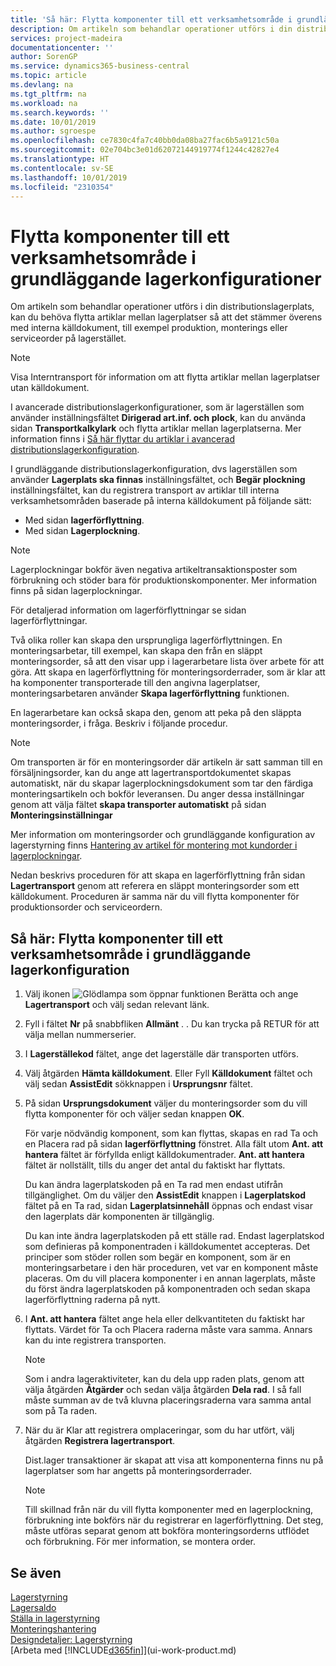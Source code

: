 ```yaml
---
title: 'Så här: Flytta komponenter till ett verksamhetsområde i grundläggande lagerkonfiguration | Microsoft Docs'
description: Om artikeln som behandlar operationer utförs i din distributionslagerplats, kan du behöva flytta artiklar mellan lagerplatser så att det stämmer överens med interna källdokument, till exempel produktion, monterings eller serviceorder på lagerstället.
services: project-madeira
documentationcenter: ''
author: SorenGP
ms.service: dynamics365-business-central
ms.topic: article
ms.devlang: na
ms.tgt_pltfrm: na
ms.workload: na
ms.search.keywords: ''
ms.date: 10/01/2019
ms.author: sgroespe
ms.openlocfilehash: ce7830c4fa7c40bb0da08ba27fac6b5a9121c50a
ms.sourcegitcommit: 02e704bc3e01d62072144919774f1244c42827e4
ms.translationtype: HT
ms.contentlocale: sv-SE
ms.lasthandoff: 10/01/2019
ms.locfileid: "2310354"
---
```

# <a name="move-components-to-an-operation-area-in-basic-warehouse-configurations"></a>Flytta komponenter till ett verksamhetsområde i grundläggande lagerkonfigurationer
Om artikeln som behandlar operationer utförs i din distributionslagerplats, kan du behöva flytta artiklar mellan lagerplatser så att det stämmer överens med interna källdokument, till exempel produktion, monterings eller serviceorder på lagerstället.  

> [!NOTE]  
>  Visa Interntransport för information om att flytta artiklar mellan lagerplatser utan källdokument.  

I avancerade distributionslagerkonfigurationer, som är lagerställen som använder inställningsfältet **Dirigerad art.inf. och plock**, kan du använda sidan **Transportkalkylark** och flytta artiklar mellan lagerplatserna. Mer information finns i [Så här flyttar du artiklar i avancerad distributionslagerkonfiguration](warehouse-how-to-move-items-in-advanced-warehousing.md).  

I grundläggande distributionslagerkonfiguration, dvs lagerställen som använder **Lagerplats ska finnas** inställningsfältet, och **Begär plockning** inställningsfältet, kan du registrera transport av artiklar till interna verksamhetsområden baserade på interna källdokument på följande sätt:  

-   Med sidan **lagerförflyttning**.  
-   Med sidan **Lagerplockning**.  

> [!NOTE]  
>  Lagerplockningar bokför även negativa artikeltransaktionsposter som förbrukning och stöder bara för produktionskomponenter. Mer information finns på sidan lagerplockningar.  

För detaljerad information om lagerförflyttningar se sidan lagerförflyttningar.  

Två olika roller kan skapa den ursprungliga lagerförflyttningen. En monteringsarbetar, till exempel, kan skapa den från en släppt monteringsorder, så att den visar upp i lagerarbetare lista över arbete för att göra. Att skapa en lagerförflyttning för monteringsorderrader, som är klar att ha komponenter transporterade till den angivna lagerplatser, monteringsarbetaren använder **Skapa lagerförflyttning** funktionen.  

En lagerarbetare kan också skapa den, genom att peka på den släppta monteringsorder, i fråga. Beskriv i följande procedur.  

> [!NOTE]  
>  Om transporten är för en monteringsorder där artikeln är satt samman till en försäljningsorder, kan du ange att lagertransportdokumentet skapas automatiskt, när du skapar lagerplockningsdokument som tar den färdiga monteringsartikeln och bokför leveransen. Du anger dessa inställningar genom att välja fältet **skapa transporter automatiskt** på sidan **Monteringsinställningar**  
>   
>  Mer information om monteringsorder och grundläggande konfiguration av lagerstyrning finns [Hantering av artikel för montering mot kundorder i lagerplockningar](warehouse-how-to-pick-for-production.md#handling-assemble-to-order-items-with-inventory-picks).  

Nedan beskrivs proceduren för att skapa en lagerförflyttning från sidan **Lagertransport** genom att referera en släppt monteringsorder som ett källdokument. Proceduren är samma när du vill flytta komponenter för produktionsorder och serviceordern.  

## <a name="to-move-components-to-an-operation-area-in-basic-warehouse-configurations"></a>Så här: Flytta komponenter till ett verksamhetsområde i grundläggande lagerkonfiguration  
1.  Välj ikonen ![Glödlampa som öppnar funktionen Berätta](media/ui-search/search_small.png "Berätta vad du vill göra") och ange **Lagertransport** och välj sedan relevant länk.  
2.  Fyll i fältet **Nr** på snabbfliken **Allmänt** . . Du kan trycka på RETUR för att välja mellan nummerserier.  
3.  I **Lagerställekod** fältet, ange det lagerställe där transporten utförs.  
4.  Välj åtgärden **Hämta källdokument**. Eller Fyll **Källdokument** fältet och välj sedan **AssistEdit** sökknappen i **Ursprungsnr** fältet.  
5.  På sidan **Ursprungsdokument** väljer du monteringsorder som du vill flytta komponenter för och väljer sedan knappen **OK**.  

    För varje nödvändig komponent, som kan flyttas, skapas en rad Ta och en Placera rad på sidan **lagerförflyttning** fönstret. Alla fält utom **Ant. att hantera** fältet är förfyllda enligt källdokumentrader. **Ant. att hantera** fältet är nollställt, tills du anger det antal du faktiskt har flyttats.  

    Du kan ändra lagerplatskoden på en Ta rad men endast utifrån tillgänglighet. Om du väljer den **AssistEdit** knappen i **Lagerplatskod** fältet på en Ta rad, sidan **Lagerplatsinnehåll** öppnas och endast visar den lagerplats där komponenten är tillgänglig.  

    Du kan inte ändra lagerplatskoden på ett ställe rad. Endast lagerplatskod som definieras på komponentraden i källdokumentet accepteras. Det principer som stöder rollen som begär en komponent, som är en monteringsarbetare i den här proceduren, vet var en komponent måste placeras. Om du vill placera komponenter i en annan lagerplats, måste du först ändra lagerplatskoden på komponentraden och sedan skapa lagerförflyttning raderna på nytt.  
6.  I **Ant. att hantera** fältet ange hela eller delkvantiteten du faktiskt har flyttats. Värdet för Ta och Placera raderna måste vara samma. Annars kan du inte registrera transporten.  

    > [!NOTE]  
    >  Som i andra lageraktiviteter, kan du dela upp raden plats, genom att välja åtgärden **Åtgärder** och sedan välja åtgärden **Dela rad**. I så fall måste summan av de två kluvna placeringsraderna vara samma antal som på Ta raden.  

7.  När du är Klar att registrera omplaceringar, som du har utfört, välj åtgärden **Registrera lagertransport**.  

    Dist.lager transaktioner är skapat att visa att komponenterna finns nu på lagerplatser som har angetts på monteringsorderrader.  

    > [!NOTE]  
    >  Till skillnad från när du vill flytta komponenter med en lagerplockning, förbrukning inte bokförs när du registrerar en lagerförflyttning. Det steg, måste utföras separat genom att bokföra monteringsorderns utflödet och förbrukning. För mer information, se montera order.  

## <a name="see-also"></a>Se även  
[Lagerstyrning](warehouse-manage-warehouse.md)  
[Lagersaldo](inventory-manage-inventory.md)  
[Ställa in lagerstyrning](warehouse-setup-warehouse.md)     
[Monteringshantering](assembly-assemble-items.md)    
[Designdetaljer: Lagerstyrning](design-details-warehouse-management.md)  
[Arbeta med [!INCLUDE[d365fin](includes/d365fin_md.md)]](ui-work-product.md)
